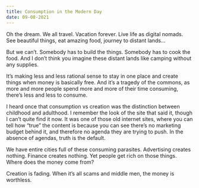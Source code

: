 ```yaml
---
title: Consumption in the Modern Day
date: 09-08-2021
---
```


Oh the dream. We all travel. Vacation forever. Live life as digital nomads. See beautiful things, eat amazing food, journey to distant lands…

But we can’t. Somebody has to build the things. Somebody has to cook the food. And I don’t think you imagine these distant lands like camping without any supplies.



It’s making less and less rational sense to stay in one place and create things when money is basically free. And it’s a tragedy of the commons, as more and more people spend more and more of their time consuming, there’s less and less to consume.



I heard once that consumption vs creation was the distinction between childhood and adulthood. I remember the look of the site that said it, though I can’t quite find it now. It was one of those old internet sites, where you can tell how “true” the content is because you can see there’s no marketing budget behind it, and therefore no agenda they are trying to push. In the absence of agendas, truth is the default.



We have entire cities full of these consuming parasites. Advertising creates nothing. Finance creates nothing. Yet people get rich on those things. Where does the money come from?



Creation is fading. When it’s all scams and middle men, the money is worthless.

